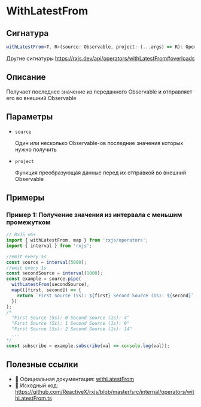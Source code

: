 # WithLatestFrom

## Сигнатура

```typescript
withLatestFrom<T, R>(source: Observable, project: (...args) => R): OperatorFunction<T, R>
```

Другие сигнатуры https://rxjs.dev/api/operators/withLatestFrom#overloads

## Описание

Получает последнее значение из переданного Observable и отправляет его во внешний Observable

## Параметры

- `source`

    Один или несколько Observable-ов последние значения которых нужно получить
    
- `project`

    Функция преобразующая данные перед их отправкой во внешний Observable
    
## Примеры

### Пример 1: Получение значения из интервала с меньшим промежутком

```typescript
// RxJS v6+
import { withLatestFrom, map } from 'rxjs/operators';
import { interval } from 'rxjs';

//emit every 5s
const source = interval(5000);
//emit every 1s
const secondSource = interval(1000);
const example = source.pipe(
  withLatestFrom(secondSource),
  map(([first, second]) => {
    return `First Source (5s): ${first} Second Source (1s): ${second}`;
  })
);
/*
  "First Source (5s): 0 Second Source (1s): 4"
  "First Source (5s): 1 Second Source (1s): 9"
  "First Source (5s): 2 Second Source (1s): 14"
  ...
*/
const subscribe = example.subscribe(val => console.log(val));
```

## Полезные ссылки

- 📰 Официальная документация: [withLatestFrom](https://rxjs.dev/api/operators/withLatestFrom)
- 📁 Исходный код: https://github.com/ReactiveX/rxjs/blob/master/src/internal/operators/withLatestFrom.ts
